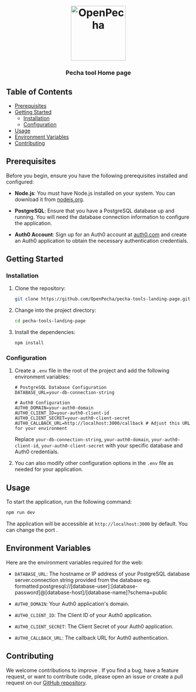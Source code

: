 <h1 align="center">
  <br>
  <a href="https://openpecha.org"><img src="https://avatars.githubusercontent.com/u/82142807?s=400&u=19e108a15566f3a1449bafb03b8dd706a72aebcd&v=4" alt="OpenPecha" width="150"></a>
  <br>
</h1>

<h3 align="center">Pecha tool Home page</h3>

## Table of Contents

- [Prerequisites](#prerequisites)
- [Getting Started](#getting-started)
  - [Installation](#installation)
  - [Configuration](#configuration)
- [Usage](#usage)
- [Environment Variables](#environment-variables)
- [Contributing](#contributing)

## Prerequisites

Before you begin, ensure you have the following prerequisites installed and configured:

- **Node.js**: You must have Node.js installed on your system. You can download it from [nodejs.org](https://nodejs.org/).

- **PostgreSQL**: Ensure that you have a PostgreSQL database up and running. You will need the database connection information to configure the application.

- **Auth0 Account**: Sign up for an Auth0 account at [auth0.com](https://auth0.com/) and create an Auth0 application to obtain the necessary authentication credentials.

## Getting Started

### Installation

1. Clone the repository:

   ```bash
   git clone https://github.com/OpenPecha/pecha-tools-landing-page.git
   ```

2. Change into the project directory:

   ```bash
   cd pecha-tools-landing-page
   ```

3. Install the dependencies:

   ```bash
   npm install
   ```

### Configuration

1. Create a `.env` file in the root of the project and add the following environment variables:

   ```env
   # PostgreSQL Database Configuration
   DATABASE_URL=your-db-connection-string

   # Auth0 Configuration
   AUTH0_DOMAIN=your-auth0-domain
   AUTH0_CLIENT_ID=your-auth0-client-id
   AUTH0_CLIENT_SECRET=your-auth0-client-secret
   AUTH0_CALLBACK_URL=http://localhost:3000/callback # Adjust this URL for your environment
   ```

   Replace `your-db-connection-string`, `your-auth0-domain`, `your-auth0-client-id`, `your-auth0-client-secret` with your specific database and Auth0 credentials.

2. You can also modify other configuration options in the `.env` file as needed for your application.

## Usage

To start the application, run the following command:

```bash
npm run dev
```

The application will be accessible at `http://localhost:3000` by default. You can change the port .

## Environment Variables

Here are the environment variables required for the web:

- `DATABASE_URL`: The hostname or IP address of your PostgreSQL database server.connection string provided from the database eg. formatted:postgresql://[database-user]:[database-password]@[database-host]/[database-name]?schema=public

- `AUTH0_DOMAIN`: Your Auth0 application's domain.
- `AUTH0_CLIENT_ID`: The Client ID of your Auth0 application.
- `AUTH0_CLIENT_SECRET`: The Client Secret of your Auth0 application.
- `AUTH0_CALLBACK_URL`: The callback URL for Auth0 authentication.

## Contributing

We welcome contributions to improve . If you find a bug, have a feature request, or want to contribute code, please open an issue or create a pull request on our [GitHub repository](https://github.com/your-username/myapp).
